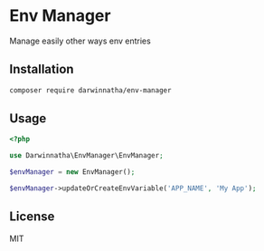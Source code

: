 # Env Manager

Manage easily other ways env entries

## Installation

```bash
composer require darwinnatha/env-manager
```

## Usage

```php
<?php

use Darwinnatha\EnvManager\EnvManager;

$envManager = new EnvManager();

$envManager->updateOrCreateEnvVariable('APP_NAME', 'My App');
```

## License

MIT